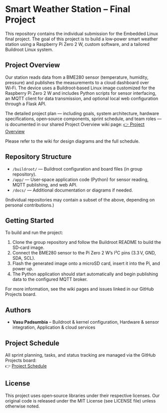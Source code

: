 # Smart Weather Station – Final Project

This repository contains the individual submission for the Embedded Linux final project. The goal of this project is to build a low‑power smart weather station using a Raspberry Pi Zero 2 W, custom software, and a tailored Buildroot Linux system.

## Project Overview

Our station reads data from a BME280 sensor (temperature, humidity, pressure) and publishes the measurements to a cloud dashboard over Wi‑Fi. The device uses a Buildroot‑based Linux image customized for the Raspberry Pi Zero 2 W and includes Python scripts for sensor interfacing, an MQTT client for data transmission, and optional local web configuration through a Flask API.

The detailed project plan — including goals, system architecture, hardware specifications, open‑source components, sprint schedule, and team roles — is documented in our shared Project Overview wiki page: [👉 Project Overview]([https://github.com/VasuPadsumbia/Smart-Weather-Station/wiki])

Please refer to the wiki for design diagrams and the full schedule.

## Repository Structure

- `/buildroot/` — Buildroot configuration and board files (in group repository).
- `/app/` — User‑space application code (Python) for sensor reading, MQTT publishing, and web API.
- `/docs/` — Additional documentation or diagrams if needed.

(Individual repositories may contain a subset of the above, depending on personal contributions.)

## Getting Started

To build and run the project:

1. Clone the group repository and follow the Buildroot README to build the SD‑card image.
2. Connect the BME280 sensor to the Pi Zero 2 W’s I²C pins (3.3 V, GND, SDA, SCL).
3. Flash the generated image onto a microSD card, insert it into the Pi, and power up.
4. The Python application should start automatically and begin publishing data to the configured MQTT broker.

For more information, see the wiki pages and issues linked in our GitHub Projects board.

## Authors

- **Vasu Padsumbia** – Buildroot & kernel configuration, Hardware & sensor integration, Application & cloud services

## Project Schedule

All sprint planning, tasks, and status tracking are managed via the GitHub Projects board:  
👉 [Project Schedule](https://github.com/users/VasuPadsumbia/projects/2)

## License

This project uses open‑source libraries under their respective licenses. Our original code is released under the MIT License (see LICENSE file) unless otherwise noted.
